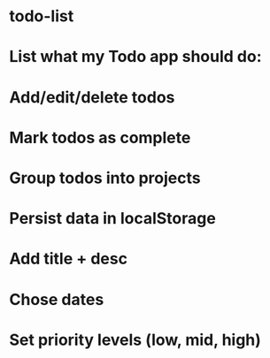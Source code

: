 # todo-list

# List what my Todo app should do:

# Add/edit/delete todos
# Mark todos as complete
# Group todos into projects
# Persist data in localStorage
# Add title + desc
# Chose dates
# Set priority levels (low, mid, high)
